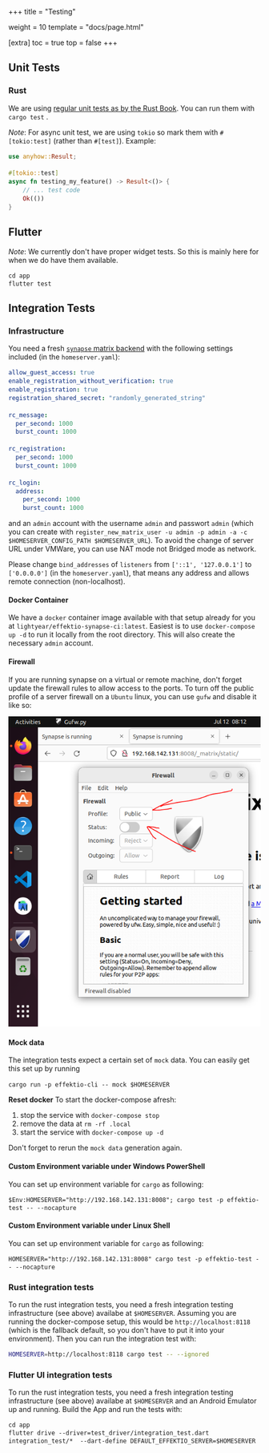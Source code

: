 +++
title = "Testing"

weight = 10
template = "docs/page.html"

[extra]
toc = true
top = false
+++

## Unit Tests

### Rust

We are using [regular unit tests as by the Rust Book](https://doc.rust-lang.org/book/ch11-00-testing.html). You can run them with `cargo test` .

_Note_: For async unit test, we are using `tokio` so mark them with `#[tokio:test]` (rather than `#[test]`). Example:

```rust
use anyhow::Result;

#[tokio::test]
async fn testing_my_feature() -> Result<()> {
    // ... test code
    Ok(())
}
```

## Flutter

_Note_: We currently don't have proper widget tests. So this is mainly here for when we do have them available.

```
cd app
flutter test
```


## Integration Tests

### Infrastructure

You need a fresh [`synapse` matrix backend](https://matrix-org.github.io/synapse/latest/) with the following settings included (in the `homeserver.yaml`):

```yaml
allow_guest_access: true
enable_registration_without_verification: true
enable_registration: true
registration_shared_secret: "randomly_generated_string"

rc_message:
  per_second: 1000
  burst_count: 1000

rc_registration:
  per_second: 1000
  burst_count: 1000

rc_login:
  address:
    per_second: 1000
    burst_count: 1000
```

and an `admin` account with the username `admin` and passwort `admin` (which you can create with `register_new_matrix_user -u admin -p admin -a -c $HOMESERVER_CONFIG_PATH $HOMESERVER_URL`). To avoid the change of server URL under VMWare, you can use NAT mode not Bridged mode as network.

Please change `bind_addresses` of `listeners` from `['::1', '127.0.0.1']` to `['0.0.0.0']` (in the `homeserver.yaml`), that means any address and allows remote connection (non-localhost).

#### Docker Container
We have a `docker` container image available with that setup already for you at `lightyear/effektio-synapse-ci:latest`. Easiest is to use `docker-compose up -d` to run it locally from the root directory. This will also create the necessary `admin` account.

#### Firewall

If you are running synapse on a virtual or remote machine, don't forget update the firewall rules to allow access to the ports. To turn off the public profile of a server firewall on a `Ubuntu` linux, you can use `gufw` and disable it like so:

![Ubuntu Firewall](../../../static/images/ubuntu-firewall.png)

#### Mock data
The integration tests expect a certain set of `mock` data. You can easily get this set up by running

`cargo run -p effektio-cli -- mock $HOMESERVER`

**Reset docker**
To start the docker-compose afresh:

1. stop the service with `docker-compose stop`
2. remove the data at `rm -rf .local`
3. start the service with `docker-compose up -d`

Don't forget to rerun the `mock data` generation again.

#### Custom Environment variable under Windows PowerShell

You can set up environment variable for `cargo` as following:

```
$Env:HOMESERVER="http://192.168.142.131:8008"; cargo test -p effektio-test -- --nocapture
```

#### Custom Environment variable under Linux Shell

You can set up environment variable for `cargo` as following:

```
HOMESERVER="http://192.168.142.131:8008" cargo test -p effektio-test -- --nocapture
```

### Rust integration tests

To run the rust integration tests, you need a fresh integration testing infrastructure (see above) availabe at `$HOMESERVER`. Assuming you are running the docker-compose setup, this would be `http://localhost:8118` (which is the fallback default, so you don't have to put it into your environment). Then you can run the integration test with:

```bash
HOMESERVER=http://localhost:8118 cargo test -- --ignored
```

### Flutter UI integration tests

To run the rust integration tests, you need a fresh integration testing infrastructure (see above) availabe at `$HOMESERVER` and an Android Emulator up and running. Build the App and run the tests with:

```
cd app
flutter drive --driver=test_driver/integration_test.dart integration_test/*  --dart-define DEFAULT_EFFEKTIO_SERVER=$HOMESERVER
```